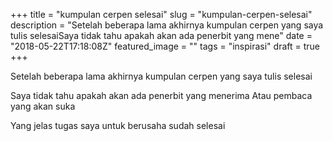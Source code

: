 +++
title = "kumpulan cerpen selesai"
slug = "kumpulan-cerpen-selesai"
description = "Setelah beberapa lama akhirnya kumpulan cerpen yang saya tulis selesaiSaya tidak tahu apakah akan ada penerbit yang mene"
date = "2018-05-22T17:18:08Z"
featured_image = ""
tags = "inspirasi"
draft = true
+++ 
 
Setelah beberapa lama akhirnya kumpulan cerpen yang saya tulis selesai

Saya tidak tahu apakah akan ada penerbit yang menerima
Atau pembaca yang akan suka

Yang jelas tugas saya untuk berusaha sudah selesai
